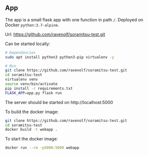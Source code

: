## App

The app is a small flask app with one function in path `/`. Deployed on Docker `python:3.7-alpine`.

Url: https://github.com/ravenolf/soramitsu-test.git

Can be started locally:

```bash
# Dependancies
sudo apt install python3 python3-pip virtualenv -y

# Run
git clone https://github.com/ravenolf/soramitsu-test.git
cd soramitsu-test
virtualenv venv
source venv/bin/activate
pip install -r requirements.txt
FLASK_APP=app.py flask run
```

The server should be started on http://localhost:5000

To build the docker image:
```bash
git clone https://github.com/ravenolf/soramitsu-test.git
cd soramitsu-test
docker build -t webapp .
```

To start the docker image:
```bash
docker run --rm -p5000:5000 webapp
```